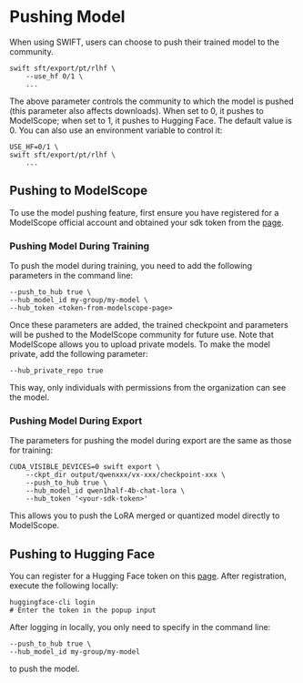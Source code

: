 # Pushing Model

When using SWIFT, users can choose to push their trained model to the community.

```shell
swift sft/export/pt/rlhf \
    --use_hf 0/1 \
    ...
```

The above parameter controls the community to which the model is pushed (this parameter also affects downloads). When set to 0, it pushes to ModelScope; when set to 1, it pushes to Hugging Face. The default value is 0. You can also use an environment variable to control it:
```shell
USE_HF=0/1 \
swift sft/export/pt/rlhf \
    ...
```

## Pushing to ModelScope
To use the model pushing feature, first ensure you have registered for a ModelScope official account and obtained your sdk token from the [page](https://www.modelscope.cn/my/myaccesstoken).

### Pushing Model During Training

To push the model during training, you need to add the following parameters in the command line:
```shell
--push_to_hub true \
--hub_model_id my-group/my-model \
--hub_token <token-from-modelscope-page>
```

Once these parameters are added, the trained checkpoint and parameters will be pushed to the ModelScope community for future use. Note that ModelScope allows you to upload private models. To make the model private, add the following parameter:

```shell
--hub_private_repo true
```

This way, only individuals with permissions from the organization can see the model.

### Pushing Model During Export

The parameters for pushing the model during export are the same as those for training:
```shell
CUDA_VISIBLE_DEVICES=0 swift export \
    --ckpt_dir output/qwenxxx/vx-xxx/checkpoint-xxx \
    --push_to_hub true \
    --hub_model_id qwen1half-4b-chat-lora \
    --hub_token '<your-sdk-token>'
```

This allows you to push the LoRA merged or quantized model directly to ModelScope.

## Pushing to Hugging Face

You can register for a Hugging Face token on this [page](https://huggingface.co/settings/tokens). After registration, execute the following locally:
```shell
huggingface-cli login
# Enter the token in the popup input
```

After logging in locally, you only need to specify in the command line:
```shell
--push_to_hub true \
--hub_model_id my-group/my-model
```
to push the model.
